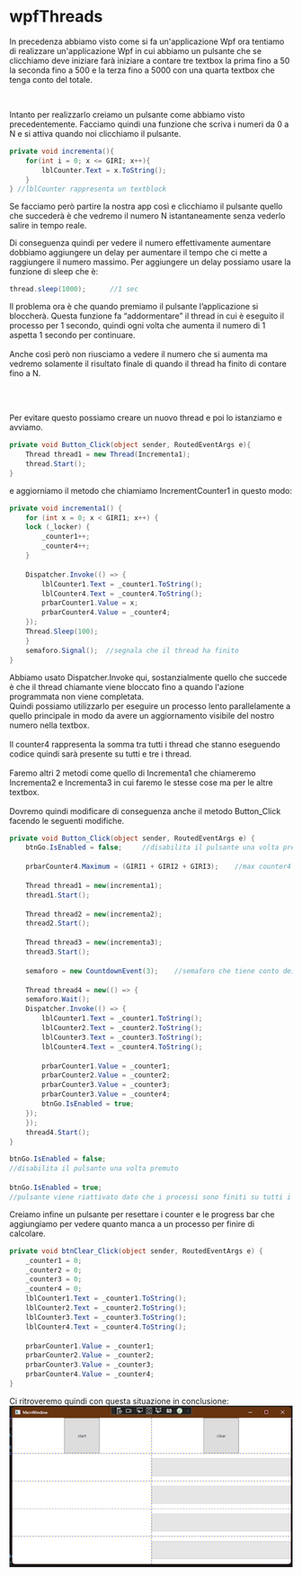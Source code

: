 # wpfThreads
In precedenza abbiamo visto come si fa un'applicazione Wpf ora tentiamo di realizzare un'applicazione Wpf in cui abbiamo un pulsante che se clicchiamo deve iniziare farà iniziare a contare tre textbox la prima fino a 50 la seconda fino a 500 e la terza fino a 5000 con una quarta textbox che tenga conto del totale.

<br>

Intanto per realizzarlo creiamo un pulsante come abbiamo visto precedentemente.
Facciamo quindi una funzione che scriva i numeri da 0 a N e si attiva quando noi clicchiamo il pulsante.

```cs
private void incrementa(){
	for(int i = 0; x <= GIRI; x++){
		lblCounter.Text = x.ToString();  
	}
} //lblCounter rappresenta un textblock
```

Se facciamo però partire la nostra app così e clicchiamo il pulsante quello che succederà è che vedremo il numero N istantaneamente senza vederlo salire in tempo reale.

Di conseguenza quindi per vedere il numero effettivamente aumentare dobbiamo aggiungere un delay per aumentare il tempo che ci mette a raggiungere il numero massimo.
Per aggiungere un delay possiamo usare la funzione di sleep che è:

```cs
thread.sleep(1000);  	 //1 sec
```

Il problema ora è che quando premiamo il pulsante l’applicazione si bloccherà.
Questa funzione fa “addormentare” il thread in cui è eseguito il processo per 1 secondo, quindi ogni volta che aumenta il numero di 1 aspetta 1 secondo per continuare.
<br><br>
Anche così però non riusciamo a vedere il numero che si aumenta ma vedremo solamente il risultato finale di quando il thread ha finito di contare fino a N. 

<br><br>

Per evitare questo possiamo creare un nuovo thread e poi lo istanziamo e avviamo.

```cs
private void Button_Click(object sender, RoutedEventArgs e){
	Thread thread1 = new Thread(Incrementa1);
	thread.Start();
}
```
e aggiorniamo il metodo che chiamiamo IncrementCounter1 in questo modo:
```cs
private void incrementa1() {
    for (int x = 0; x < GIRI1; x++) {
	lock (_locker) {
	    _counter1++;
	    _counter4++;
	}

	Dispatcher.Invoke(() => {
	    lblCounter1.Text = _counter1.ToString();
	    lblCounter4.Text = _counter4.ToString();
	    prbarCounter1.Value = x;
	    prbarCounter4.Value = _counter4;
	});
	Thread.Sleep(100);
    }
    semaforo.Signal();	//segnala che il thread ha finito
}
```
Abbiamo usato Dispatcher.Invoke qui, sostanzialmente quello che succede è che il thread chiamante viene bloccato fino a quando l'azione programmata non viene completata.
<br>
Quindi possiamo utilizzarlo per eseguire un processo lento parallelamente a quello principale in modo da avere un aggiornamento visibile del nostro numero nella textbox.
<br><br>
Il counter4 rappresenta la somma tra tutti i thread che stanno eseguendo codice quindi sarà presente su tutti e tre i thread.
<br><br>
Faremo altri 2 metodi come quello di Incrementa1 che chiameremo Incrementa2 e Incrementa3 in cui faremo le stesse cose ma per le altre textbox.
<br><br>
Dovremo quindi modificare di conseguenza anche il metodo Button_Click facendo le seguenti modifiche.

```cs
private void Button_Click(object sender, RoutedEventArgs e) {
    btnGo.IsEnabled = false;     //disabilita il pulsante una volta premuto

    prbarCounter4.Maximum = (GIRI1 + GIRI2 + GIRI3);    //max counter4

    Thread thread1 = new(incrementa1);
    thread1.Start();

    Thread thread2 = new(incrementa2);
    thread2.Start();

    Thread thread3 = new(incrementa3);
    thread3.Start();

    semaforo = new CountdownEvent(3);    //semaforo che tiene conto dei processi

    Thread thread4 = new(() => {
	semaforo.Wait();
	Dispatcher.Invoke(() => {
	    lblCounter1.Text = _counter1.ToString();
	    lblCounter2.Text = _counter2.ToString();
	    lblCounter3.Text = _counter3.ToString();
	    lblCounter4.Text = _counter4.ToString();

	    prbarCounter1.Value = _counter1;
	    prbarCounter2.Value = _counter2;
	    prbarCounter3.Value = _counter3;
	    prbarCounter3.Value = _counter4;
	    btnGo.IsEnabled = true;   
	});
    });
    thread4.Start();
}
```
```cs
btnGo.IsEnabled = false;     
//disabilita il pulsante una volta premuto

btnGo.IsEnabled = true;	
//pulsante viene riattivato dato che i processi sono finiti su tutti i thread
```
Creiamo infine un pulsante per resettare i counter e le progress bar che aggiungiamo per vedere quanto manca a un processo per finire di calcolare.
```cs
private void btnClear_Click(object sender, RoutedEventArgs e) {
    _counter1 = 0;
    _counter2 = 0;
    _counter3 = 0;
    _counter4 = 0;
    lblCounter1.Text = _counter1.ToString();
    lblCounter2.Text = _counter2.ToString();
    lblCounter3.Text = _counter3.ToString();
    lblCounter4.Text = _counter4.ToString();

    prbarCounter1.Value = _counter1;
    prbarCounter2.Value = _counter2;
    prbarCounter3.Value = _counter3;
    prbarCounter4.Value = _counter4;
}
```
Ci ritroveremo quindi con questa situazione in conclusione:
<br>
![result](https://github.com/Joel3644/wpfThreads/blob/main/Img/WPFThreadResult.png?raw=true)

